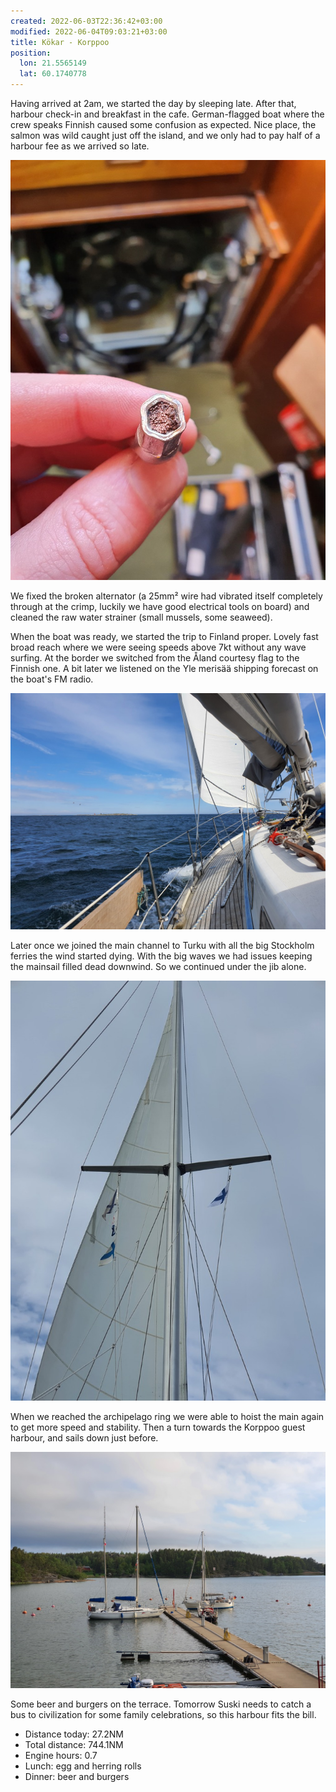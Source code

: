 ```yaml
---
created: 2022-06-03T22:36:42+03:00
modified: 2022-06-04T09:03:21+03:00
title: Kökar - Korppoo
position:
  lon: 21.5565149
  lat: 60.1740778
---
```


Having arrived at 2am, we started the day by sleeping late. After that, harbour check-in and breakfast in the cafe. German-flagged boat where the crew speaks Finnish caused some confusion as expected. Nice place, the salmon was wild caught just off the island, and we only had to pay half of a harbour fee as we arrived so late.

![a bit surprising](../2022/678af79e1d088f85fab9740d168521d0.jpg) 

We fixed the broken alternator (a 25mm² wire had vibrated itself completely through at the crimp, luckily we have good electrical tools on board) and cleaned the raw water strainer (small mussels, some seaweed).

When the boat was ready, we started the trip to Finland proper. Lovely fast broad reach where we were seeing speeds above 7kt without any wave surfing. At the border we switched from the Åland courtesy flag to the Finnish one. A bit later we listened on the Yle merisää shipping forecast on the boat's FM radio.

![Reaching down towards Turku](../2022/0c9059f7ad8897dd2c100228b1159e3f.jpg) 

Later once we joined the main channel to Turku with all the big Stockholm ferries the wind started dying. With the big waves we had issues keeping the mainsail filled dead downwind. So we continued under the jib alone.

![Finnish flags on both sides](../2022/7f21cdc687d6de922bd47e3fc82325db.jpg) 

When we reached the archipelago ring we were able to hoist the main again to get more speed and stability. Then a turn towards the Korppoo guest harbour, and sails down just before.

![Korppoo Verkan](../2022/e2e3f0e14a05e03cb72d5e7729148a9d.jpg) 

Some beer and burgers on the terrace. Tomorrow Suski needs to catch a bus to civilization for some family celebrations, so this harbour fits the bill.

* Distance today: 27.2NM
* Total distance: 744.1NM
* Engine hours: 0.7
* Lunch: egg and herring rolls
* Dinner: beer and burgers
